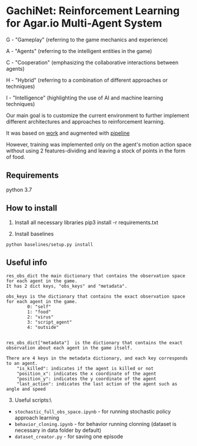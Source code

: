# GachiNet: Reinforcement Learning for Agar.io Multi-Agent System

G - "Gameplay" (referring to the game mechanics and experience)

A - "Agents" (referring to the intelligent entities in the game)

C - "Cooperation" (emphasizing the collaborative interactions between agents)

H - "Hybrid" (referring to a combination of different approaches or techniques)

I - "Intelligence" (highlighting the use of AI and machine learning techniques)

Our main goal is to customize the current environment to further implement different architectures and approaches to reinforcement learning.

It was based on [work](https://github.com/buoyancy99/PyAgar) and augmented with [pipeline](https://github.com/staghuntrpg/agar)  

However, training was implemented only on the agent's motion action space without using 2 features-dividing and leaving a stock of points in the form of food. 

## Requirements
python 3.7

## How to install
1. Install all necessary libraries
pip3 install -r requirements.txt 

2. Install baselines 

`python baselines/setup.py install`

## Useful info
    res_obs_dict the main dictionary that contains the observation space for each agent in the game. 
    It has 2 dict keys, "obs_keys" and "metadata".

    obs_keys is the dictionary that contains the exact observation space for each agent in the game. 
            0: "self" 
            1: "food"
            2: "virus"
            3: "script_agent"
            4: "outside"


    res_obs_dict["metadata"]  is the dictionary that contains the exact observation about each agent in the game itself.

    There are 4 keys in the metadata dictionary, and each key corresponds to an agent. 
        "is_killed": indicates if the agent is killed or not
        "position_x": indicates the x coordinate of the agent
        "position_y": indicates the y coordinate of the agent
        "last_action": indicates the last action of the agent such as angle and speed
3. Useful scripts:\
* `stochastic_full_obs_space.ipynb` - for running stochastic policy approach learning
* `behavior_cloning.ipynb` - for behavior running clonning (dataset is necessary in data folder by default)
* `dataset_creator.py` - for saving one episode
